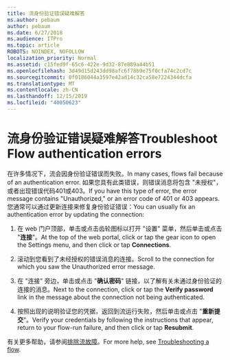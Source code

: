 ```yaml
---
title: 流身份验证错误疑难解答
ms.author: pebaum
author: pebaum
ms.date: 6/27/2018
ms.audience: ITPro
ms.topic: article
ROBOTS: NOINDEX, NOFOLLOW
localization_priority: Normal
ms.assetid: c15fed9f-65c6-422e-9d32-87e889a44b51
ms.openlocfilehash: 3d49d15d243dd98afc6f78b9e75f0cfa74c2cd7c
ms.sourcegitcommit: 0f0186044a3597e42ad14c32ca58e7224344dcfa
ms.translationtype: MT
ms.contentlocale: zh-CN
ms.lasthandoff: 12/15/2019
ms.locfileid: "40050623"
---
```

# <a name="troubleshoot-flow-authentication-errors"></a><span data-ttu-id="11644-102">流身份验证错误疑难解答</span><span class="sxs-lookup"><span data-stu-id="11644-102">Troubleshoot Flow authentication errors</span></span>

<span data-ttu-id="11644-103">在许多情况下，流会因身份验证错误而失败。</span><span class="sxs-lookup"><span data-stu-id="11644-103">In many cases, flows fail because of an authentication error.</span></span> <span data-ttu-id="11644-104">如果您具有此类错误，则错误消息将包含 "未授权"，或者出现错误代码401或403。</span><span class="sxs-lookup"><span data-stu-id="11644-104">If you have this type of error, the error message contains "Unauthorized," or an error code of 401 or 403 appears.</span></span> <span data-ttu-id="11644-105">您通常可以通过更新连接来修复身份验证错误：</span><span class="sxs-lookup"><span data-stu-id="11644-105">You can usually fix an authentication error by updating the connection:</span></span>
  
1. <span data-ttu-id="11644-106">在 web 门户顶部，单击或点击齿轮图标以打开 "设置" 菜单，然后单击或点击 "**连接**"。</span><span class="sxs-lookup"><span data-stu-id="11644-106">At the top of the web portal, click or tap the gear icon to open the Settings menu, and then click or tap **Connections**.</span></span>
    
2. <span data-ttu-id="11644-107">滚动到您看到了未经授权的错误消息的连接。</span><span class="sxs-lookup"><span data-stu-id="11644-107">Scroll to the connection for which you saw the Unauthorized error message.</span></span>
    
3. <span data-ttu-id="11644-108">在 "连接" 旁边，单击或点击 "**确认密码**" 链接，以了解有关未通过身份验证的连接的消息。</span><span class="sxs-lookup"><span data-stu-id="11644-108">Next to the connection, click or tap the **Verify password** link in the message about the connection not being authenticated.</span></span> 
    
4. <span data-ttu-id="11644-109">按照出现的说明验证您的凭据，返回到流运行失败，然后单击或点击 "**重新提交**"。</span><span class="sxs-lookup"><span data-stu-id="11644-109">Verify your credentials by following the instructions that appear, return to your flow-run failure, and then click or tap **Resubmit**.</span></span>
    
<span data-ttu-id="11644-110">有关更多帮助，请参阅[排除流故障](https://go.microsoft.com/fwlink/?linkid=872110)。</span><span class="sxs-lookup"><span data-stu-id="11644-110">For more help, see [Troubleshooting a flow](https://go.microsoft.com/fwlink/?linkid=872110).</span></span>
  

